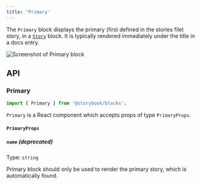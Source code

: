 ```yaml
---
title: 'Primary'
---
```


The `Primary` block displays the primary (first defined in the stories file) story, in a [`Story`](./doc-block-story.md) block. It is typically rendered immediately under the title in a docs entry.

![Screenshot of Primary block](TK)

## API

### Primary

```js
import { Primary } from '@storybook/blocks';
```

`Primary` is a React component which accepts props of type `PrimaryProps`.

#### `PrimaryProps`

##### `name` (deprecated)

Type: `string`

Primary block should only be used to render the primary story, which is automatically found.
